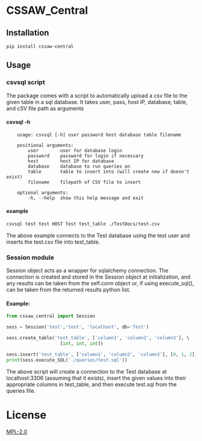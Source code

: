 # CSSAW_Central

## Installation
``` Bash
pip install cssaw-central
```

## Usage

### csvsql script

The package comes with a script to automatically upload a csv file to the given table in a sql database. It takes user, pass, host IP, database, table, and cSV file path as arguments

#### csvsql -h

``` Console
    usage: csvsql [-h] user password host database table filename

    positional arguments:
        user        user for database login
        password    password for login if necessary
        host        host IP for database
        database    database to run queries on
        table       table to insert into (will create new if doesn't exist)
        filename    filepath of CSV file to insert

    optional arguments:
        -h, --help  show this help message and exit
```

#### example
``` Bash
csvsql test test HOST Test test_table ./TestDocs/test.csv
```

The above example connects to the Test database using the test user and inserts the test.csv file into test_table.

### Session module
Session object acts as a wrapper for sqlalchemy connection. The connection is created and stored in the Session object at initialization, and any results can be taken from the self.conn object or, if using execute_sql(), can be taken from the returned results python list.

#### Example:
```Python
from cssaw_central import Session

sess = Session('test','test', 'localhost', db='Test')

sess.create_table('test_table', ['column1', 'column2', 'column3'], \ 
                    [int, int, int])

sess.insert('test_table', ['column1', 'column2', 'column3'], [0, 1, 2])
print(sess.execute_SQL('./queries/test.sql'))
```

The above script will create a connection to the Test database at localhost:3306 (assuming that it exists), insert the given values into their appropriate columns in test_table, and then execute test.sql from the queries file.

# License
[MPL-2.0](https://opensource.org/licenses/MPL-2.0)